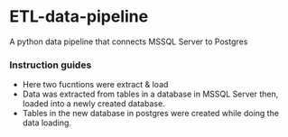 # ETL-data-pipeline
A python data pipeline that connects MSSQL Server to Postgres

### Instruction guides
- Here two fucntions were extract & load
- Data was extracted from tables in a database in MSSQL Server then, loaded into a newly created database.
- Tables in the new database in postgres were created while doing the data loading.
